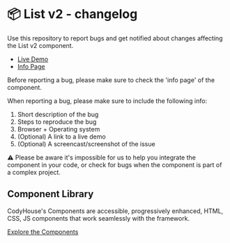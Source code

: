 # 📦 List v2 - changelog

Use this repository to report bugs and get notified about changes affecting the List v2 component.

- [Live Demo](https://codyhouse.co/ds/components/app/list-v2)
- [Info Page](https://codyhouse.co/ds/components/info/list-v2)

Before reporting a bug, please make sure to check the 'info page' of the component. 

When reporting a bug, please make sure to include the following info:

1. Short description of the bug
2. Steps to reproduce the bug
3. Browser + Operating system
4. (Optional) A link to a live demo
5. (Optional) A screencast/screenshot of the issue

⚠️ Please be aware it's impossible for us to help you integrate the component in your code, or check for bugs when the component is part of a complex project.

## Component Library

CodyHouse's Components are accessible, progressively enhanced, HTML, CSS, JS components that work seamlessly with the framework.

[Explore the Components](https://codyhouse.co/ds/components)

